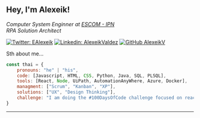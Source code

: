 <h2> Hey, I'm Alexeik!</h2>

<p><em>Computer System Enginner at <a href="https://www.escom.ipn.mx">ESCOM - IPN </a> 
<br> RPA Solution Architect</a>
</em></p>

[![Twitter: EAlexeik](https://img.shields.io/twitter/follow/EAlexeik?style=social)](https://twitter.com/EAlexeik)
[![Linkedin: AlexeikValdez](https://img.shields.io/badge/-AlexeikValdez-blue?style=flat-square&logo=Linkedin&logoColor=white&link=https://www.linkedin.com/in/eduardo-alexeik-valdez-sanchez-34906b127/)](https://www.linkedin.com/in/eduardo-alexeik-valdez-sanchez-34906b127/)
[![GitHub AlexeikV](https://img.shields.io/github/followers/AlexeikV?label=follow&style=social)](https://github.com/AlexeikV)


Sth about me...  

```javascript
const thai = {
    pronouns: "he" | "his",
    code: [Javascript, HTML, CSS, Python, Java, SQL, PLSQL],
    tools: [React, Node, UiPath, AutomationAnyWhere, Azure, Docker],
    managment: ["Scrum", "Kanban", "XP"],
    solutions: ["UX", "Design Thinking"],
    challenge: "I am doing the #100DaysOfCode challenge focused on react and typescript"
}
```

---
